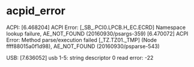 #  acpid_error
ACPI:
[6.468204] ACPI Error: [\_SB_.PCI0.LPCB.H_EC.ECRD] Namespace lookup failure, AE_NOT_FOUND (20160930/psargs-359)
[6.470072] ACPI Error: Method parse/execution failed [\_TZ.TZ01._TMP] (Node ffff88015a0f1d98), AE_NOT_FOUND (20160930/psparse-543)

USB:
[7.636052] usb 1-5: string descriptor 0 read error: -22
